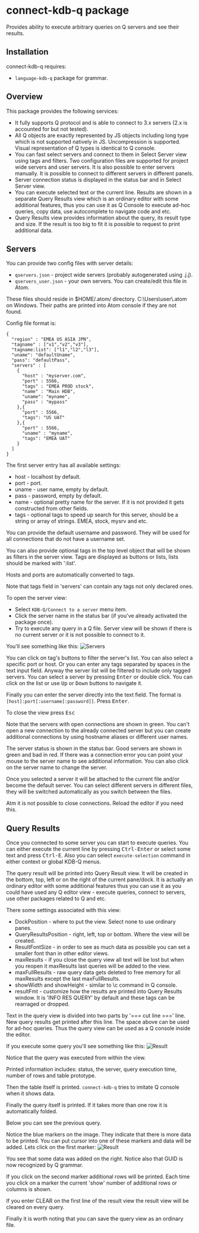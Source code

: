 # connect-kdb-q package

Provides ability to execute arbitrary queries on Q servers and see their results.

## Installation

connect-kdb-q requires:
* `language-kdb-q` package for grammar.

## Overview

This package provides the following services:
* It fully supports Q protocol and is able to connect to 3.x servers (2.x is accounted for but not tested).
* All Q objects are exactly represented by JS objects including long type which is not supported natively in JS. Uncompression is supported. Visual representation of Q types is identical to Q console.
* You can fast select servers and connect to them in Select Server view using tags and filters. Two configuration files are supported for project wide servers and user servers. It is also possible to enter servers manually. It is possible to connect to different servers in different panels.
* Server connection status is displayed in the status bar and in Select Server view.
* You can execute selected text or the current line. Results are shown in a separate Query Results view which is an ordinary editor with some additional features, thus you can use it as Q Console to execute ad-hoc queries, copy data, use autocomplete to navigate code and etc.
* Query Results view provides information about the query, its result type and size. If the result is too big to fit it is possible to request to print additional data.

## Servers

You can provide two config files with server details:
* `qservers.json` - project wide servers (probably autogenerated using .j.j).
* `qservers_user.json` - your own servers. You can create/edit this file in Atom.

These files should reside in $HOME/.atom/ directory. C:\Users\user\\.atom on Windows. Their paths are printed into Atom console if they are not found.

Config file format is:
```
{
  "region" : "EMEA US ASIA JPN",
  "tagname" : ["v1","v2","v3"],
  "tagname:list": ["l1","l2","l3"],
  "uname": "defaultUname",
  "pass": "defaultPass",
  "servers" : [
    {
      "host" : "myserver.com",
      "port" : 5566,
      "tags" : "EMEA PROD stock",
      "name" : "Main HDB",
      "uname": "myname",
      "pass" : "mypass"
    },{
      "port" : 5566,
      "tags": "US UAT"
    },{
      "port" : 5566,
      "uname" : "myname",
      "tags": "EMEA UAT"
    }
  ]
}
```
The first server entry has all available settings:
* host - localhost by default.
* port - port.
* uname - user name, empty by default.
* pass - password, empty by default.
* name - optional pretty name for the server. If it is not provided it gets constructed from other fields.
* tags - optional tags to speed up search for this server, should be a string or array of strings. EMEA, stock, mysrv and etc.

You can provide the default username and password. They will be used for all connections that do not have a username set.

You can also provide optional tags in the top level object that will be shown as filters in the server view. Tags are displayed as buttons or lists, lists should be marked with ':list'.

Hosts and ports are automatically converted to tags.

Note that tags field in 'servers' can contain any tags not only declared ones.

To open the server view:
* Select `KDB-Q/Connect to a server` menu item.
* Click the server name in the status bar (if you've already activated the package once).
* Try to execute any query in a Q file. Server view will be shown if there is no current server or it is not possible to connect to it.

You'll see something like this:
![Servers](https://raw.githubusercontent.com/quintanar401/connect-kdb-q/master/resources/servers.png)

You can click on tag's buttons to filter the server's list. You can also select a specific port or host. Or you can enter any tags separated by spaces in the text input field. Anyway the server list will be filtered to include only tagged servers. You can select a server by pressing <kbd>Enter</kbd> or double click. You can click on the list or use <kbd>Up</kbd> or <kbd>Down</kbd> buttons to navigate it.

Finally you can enter the server directly into the text field. The format is `[host]:port[:username[:password]]`. Press <kbd>Enter</kbd>.

To close the view press <kbd>Esc</kbd>

Note that the servers with open connections are shown in green. You can't open a new connection to the already connected server but you can create additional connections by using hostname aliases or different user names.

The server status is shown in the status bar. Good servers are shown in green and bad in red. If there was a connection error you can point your mouse to the server name to see additional information. You can also click on the server name to change the server.

Once you selected a server it will be attached to the current file and/or become the default server. You can select different servers in different files, they will be switched automatically as you switch between the files.

Atm it is not possible to close connections. Reload the editor if you need this.

## Query Results

Once you connected to some server you can start to execute queries. You can either execute the current line by pressing <kbd>Ctrl-Enter</kbd> or select some text and press <kbd>Ctrl-E</kbd>. Also you can select `execute-selection` command in either context or global KDB-Q menus.

The query result will be printed into Query Result view. It will be created in the bottom, top, left or on the right of the current pane/dock. It is actually an ordinary editor with some additional features thus you can use it as you could have used any Q editor view - execute queries, connect to servers, use other packages related to Q and etc.

There some settings associated with this view:
* DockPosition - where to put the view. Select none to use ordinary panes.
* QueryResultsPosition - right, left, top or bottom. Where the view will be created.
* ResultFontSize - in order to see as much data as possible you can set a smaller font than in other editor views.
* maxResults - if you close the query view all text will be lost but when you reopen it maxResults last queries will be added to the view.
* maxFullResults - raw query data gets deleted to free memory for all maxResults except the last maxFullResults.
* showWidth and showHeight - similar to \\c command in Q console.
* resultFmt - customize how the results are printed into Query Results window. It is 'INFO RES QUERY' by default and these tags can be rearraged or dropped.

Text in the query view is divided into two parts by '=== cut line ===' line. New query results get printed after this line. The space above can be used for ad-hoc queries. Thus the query view can be used as a Q console inside the editor.

If you execute some query you'll see something like this:
![Result](https://raw.githubusercontent.com/quintanar401/connect-kdb-q/master/resources/result1.png)

Notice that the query was executed from within the view.

Printed information includes: status, the server, query execution time, number of rows and table prototype.

Then the table itself is printed. `connect-kdb-q` tries to imitate Q console when it shows data.

Finally the query itself is printed. If it takes more than one row it is automatically folded.

Below you can see the previous query.

Notice the blue markers on the image. They indicate that there is more data to be printed. You can put cursor into one of these markers and data will be added. Lets click on the first marker:
![Result](https://raw.githubusercontent.com/quintanar401/connect-kdb-q/master/resources/result2.png)

You see that some data was added on the right. Notice also that GUID is now recognized by Q grammar.

If you click on the second marker additional rows will be printed. Each time you click on a marker the current 'show' number of additional rows or columns is shown.

If you enter CLEAR on the first line of the result view the result view will be cleared on every query.

Finally it is worth noting that you can save the query view as an ordinary file.
